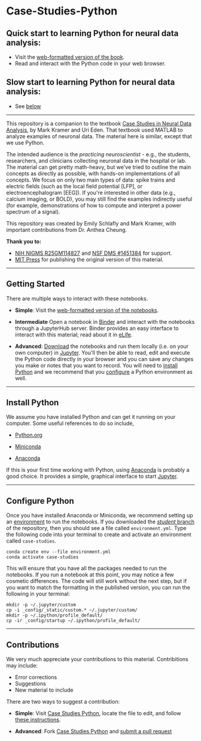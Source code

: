 # Case-Studies-Python

## Quick start to learning Python for neural data analysis:

- Visit the <a href="https://mark-kramer.github.io/Case-Studies-Python/intro.html" rel="external">web-formatted version of the book</a>.
- Read and interact with the Python code in your web browser.

## Slow start to learning Python for neural data analysis:

- See [below](#started)

----
This repository is a companion to the textbook <a href="https://mitpress.mit.edu/books/case-studies-neural-data-analysis" rel="external">Case Studies in Neural Data Analysis</a>, by Mark Kramer and Uri Eden. That textbook used MATLAB to analyze examples of neuronal data. The material here is  similar, except that we use Python.

The intended audience is the *practicing neuroscientist* - e.g., the students, researchers, and clinicians collecting neuronal data in the hospital or lab.  The material can get pretty math-heavy, but we've tried to outline the main concepts as directly as possible, with hands-on implementations of all concepts.  We focus on only two main types of data: spike trains and electric fields (such as the local field potential [LFP], or electroencephalogram [EEG]).  If you're interested in other data (e.g., calcium imaging, or BOLD), you may still find the examples indirectly useful (for example, demonstrations of how to compute and interpret a power spectrum of a signal).

This repository was created by Emily Schlafly and Mark Kramer, with important contributions from Dr. Anthea Cheung.

**Thank you to:**

- <a href="https://projectreporter.nih.gov/project_info_description.cfm?aid=9043612&icde=0" rel="external">NIH NIGMS R25GM114827</a> and <a href="https://www.nsf.gov/awardsearch/showAward?AWD_ID=1451384" rel="external">NSF DMS #1451384</a> for support.
- <a href="https://mitpress.mit.edu/books/case-studies-neural-data-analysis" rel="external">MIT Press</a> for publishing the original version of this material.

---
<a id="started"></a>
## Getting Started

There are multiple ways to interact with these notebooks.

- **Simple**: Visit the <a href="https://mark-kramer.github.io/Case-Studies-Python/intro.html" rel="external">web-formatted version of the notebooks</a>.

- **Intermediate**  Open a notebook in <a href="https://mybinder.org/v2/gh/Mark-Kramer/Case-Studies-Python.git/master">Binder</a> and interact with the notebooks through a JupyterHub server. Binder provides an easy interface to interact with this material; read about it in <a href="https://elifesciences.org/labs/a7d53a88/toward-publishing-reproducible-computation-with-binder" rel="external">eLife</a>.

- **Advanced**: <a href="https://github.com/Mark-Kramer/Case-Studies-Python/archive/student.zip" rel="external">Download</a> the notebooks and run them locally (i.e. on your own computer) in <a href="https://jupyter.org/">Jupyter</a>. You'll then be able to read, edit and execute the Python code directly in your browser and you can save any changes you make or notes that you want to record. You will need to [install Python](#install-python) and we recommend that you [configure](#configure-python) a Python environment as well.

---
<a id="install-python"></a>
## Install Python

We assume you have installed Python and can get it running on your computer.  Some useful references to do so include,

- <a href="https://www.python.org/" rel="external">Python.org</a>

- <a href="https://docs.conda.io/en/latest/miniconda.html" rel="external">Miniconda</a>

- <a href="https://www.anaconda.com/products/individual" rel="external">Anaconda</a>

If this is your first time working with Python, using <a href="https://www.anaconda.com/products/individual" rel="external">Anaconda</a> is probably a good choice. It provides a simple, graphical interface to start <a href="https://jupyter.org/" rel="external">Jupyter</a>.

--- 

<a id="configure-python"></a>
## Configure Python

Once you have installed Anaconda or Miniconda, we recommend setting up an <a href="https://docs.conda.io/projects/conda/en/latest/user-guide/concepts/environments.html" rel="external">environment</a> to run the notebooks. If you downloaded the <a href="https://github.com/Mark-Kramer/Case-Studies-Python/archive/student.zip" rel="external">*student* branch</a> of the repository, then you should see a file called `environment.yml`. Type the following code into your terminal to create and activate an environment called `case-studies`. 

```
conda create env --file environment.yml
conda activate case-studies
```

This will ensure that you have all the packages needed to run the notebooks. If you run a notebook at this point, you may notice a few cosmetic differences. The code will still work without the next step, but if you want to match the formatting in the published version, you can run the following in your terminal:

```
mkdir -p ~/.jupyter/custom
cp -i _config/_static/custom.* ~/.jupyter/custom/
mkdir -p ~/.ipython/profile_default/
cp -ir _config/startup ~/.ipython/profile_default/
```

---

## Contributions
We very much appreciate your contributions to this material. Contribitions may include:
- Error corrections
- Suggestions
- New material to include

There are two ways to suggest a contribution:

- **Simple**: Visit <a href="https://github.com/Mark-Kramer/Case-Studies-Python/" rel="external">Case Studies Python</a>, locate the file to edit, and follow <a href="https://help.github.com/en/github/managing-files-in-a-repository/editing-files-in-another-users-repository" rel="external">these instructions</a>.

- **Advanced**: Fork <a href="https://github.com/Mark-Kramer/Case-Studies-Python/" rel="external">Case Studies Python</a> and <a href="https://jarv.is/notes/how-to-pull-request-fork-github/" rel="external">submit a pull request</a>


